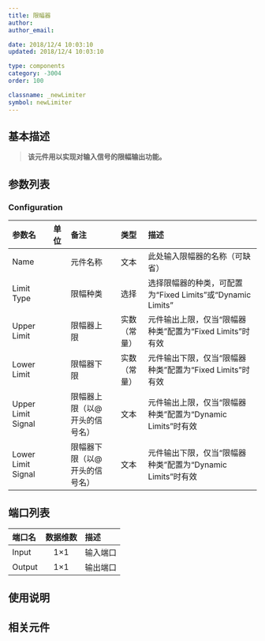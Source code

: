 ```yaml
---
title: 限幅器
author: 
author_email:

date: 2018/12/4 10:03:10
updated: 2018/12/4 10:03:10

type: components
category: -3004
order: 100

classname: _newLimiter
symbol: newLimiter
---
```

## 基本描述


> **该元件用以实现对输入信号的限幅输出功能。**

## 参数列表
### Configuration
| 参数名 | 单位 | 备注 | 类型 | 描述 |
| :--- | :--- | :--- | :--: | :--- |
| Name |  | 元件名称 | 文本 | 此处输入限幅器的名称（可缺省） |
| Limit Type |  | 限幅种类 | 选择 | 选择限幅器的种类，可配置为“Fixed Limits”或“Dynamic Limits” |
| Upper Limit |  | 限幅器上限 | 实数（常量） | 元件输出上限，仅当“限幅器种类”配置为“Fixed Limits”时有效 |
| Lower Limit |  | 限幅器下限 | 实数（常量） | 元件输出下限，仅当“限幅器种类”配置为“Fixed Limits”时有效 |
| Upper Limit Signal |  | 限幅器上限（以@开头的信号名） | 文本 | 元件输出上限，仅当“限幅器种类”配置为“Dynamic Limits”时有效 |
| Lower Limit Signal |  | 限幅器下限（以@开头的信号名） | 文本 | 元件输出下限，仅当“限幅器种类”配置为“Dynamic Limits”时有效 |


## 端口列表

| 端口名 | 数据维数 | 描述 |
| :--- | :--:  | :--- |
| Input | 1×1 |输入端口 |
| Output | 1×1 |输出端口 |

## 使用说明



## 相关元件


